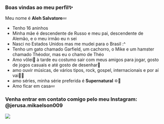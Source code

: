### Boas vindas ao meu perfil✨

Meu nome é **Aleh Salvatore**💤

- Tenho 16 aninhos
- Minha mãe é descendente de Russo e meu pai, descendente de Alemão, e o meu irmão eu n sei
- Nasci no Estados Unidos mas me mudei para o Brasil :^
- Tenho um gato chamado Garfield, um cachorro, o Mike e um hamster chamado Théodor, mas eu o chamo de Théo
- Amo vôlei🏐 à tarde eu costumo sair com meus amigos para jogar, gosto de jogos casuais e até gosto de desenhar🎨
- amo ouvir músicas, de vários tipos, rock, gospel, internacionais e por aí vai💭🎶
- amo séries, minha série preferida é **Supernatural** ✡️🖤
- Amo ficar em casa💤

### Venha entrar em contato comigo pelo meu Instagram: @jerusa.mikaelson009
 
![](https://tenor.com/bqaqu.gif) 
